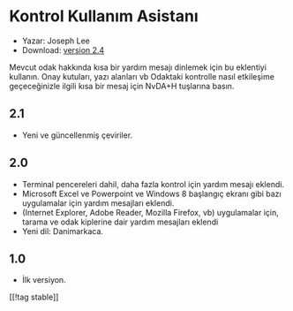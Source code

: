 # Kontrol Kullanım Asistanı #

* Yazar: Joseph Lee
* Download: [version 2.4][1]

Mevcut odak hakkında kısa bir yardım mesajı dinlemek için bu eklentiyi
kullanın.  Onay kutuları, yazı alanları vb Odaktaki kontrolle nasıl
etkileşime geçeceğinizle ilgili kısa bir mesaj için NvDA+H tuşlarına basın.

## 2.1 ##

* Yeni ve güncellenmiş çeviriler.


## 2.0 ##

* Terminal pencereleri dahil, daha fazla kontrol için yardım mesajı eklendi.
* Microsoft Excel ve Powerpoint ve Windows 8 başlangıç ​​ekranı gibi bazı
  uygulamalar için yardım mesajları eklendi.
* (Internet Explorer, Adobe Reader, Mozilla Firefox, vb) uygulamalar için,
  tarama ve odak kiplerine dair yardım mesajları eklendi
* Yeni dil: Danimarkaca.


## 1.0 ##

* İlk versiyon.

[[!tag stable]]

[1]: http://addons.nvda-project.org/files/get.php?file=cua
